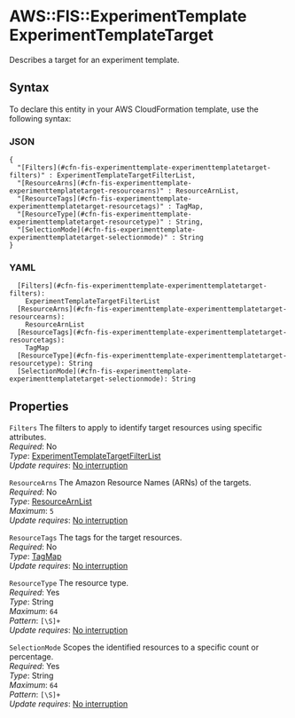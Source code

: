 # AWS::FIS::ExperimentTemplate ExperimentTemplateTarget<a name="aws-properties-fis-experimenttemplate-experimenttemplatetarget"></a>

Describes a target for an experiment template\.

## Syntax<a name="aws-properties-fis-experimenttemplate-experimenttemplatetarget-syntax"></a>

To declare this entity in your AWS CloudFormation template, use the following syntax:

### JSON<a name="aws-properties-fis-experimenttemplate-experimenttemplatetarget-syntax.json"></a>

```
{
  "[Filters](#cfn-fis-experimenttemplate-experimenttemplatetarget-filters)" : ExperimentTemplateTargetFilterList,
  "[ResourceArns](#cfn-fis-experimenttemplate-experimenttemplatetarget-resourcearns)" : ResourceArnList,
  "[ResourceTags](#cfn-fis-experimenttemplate-experimenttemplatetarget-resourcetags)" : TagMap,
  "[ResourceType](#cfn-fis-experimenttemplate-experimenttemplatetarget-resourcetype)" : String,
  "[SelectionMode](#cfn-fis-experimenttemplate-experimenttemplatetarget-selectionmode)" : String
}
```

### YAML<a name="aws-properties-fis-experimenttemplate-experimenttemplatetarget-syntax.yaml"></a>

```
  [Filters](#cfn-fis-experimenttemplate-experimenttemplatetarget-filters): 
    ExperimentTemplateTargetFilterList
  [ResourceArns](#cfn-fis-experimenttemplate-experimenttemplatetarget-resourcearns): 
    ResourceArnList
  [ResourceTags](#cfn-fis-experimenttemplate-experimenttemplatetarget-resourcetags): 
    TagMap
  [ResourceType](#cfn-fis-experimenttemplate-experimenttemplatetarget-resourcetype): String
  [SelectionMode](#cfn-fis-experimenttemplate-experimenttemplatetarget-selectionmode): String
```

## Properties<a name="aws-properties-fis-experimenttemplate-experimenttemplatetarget-properties"></a>

`Filters`  <a name="cfn-fis-experimenttemplate-experimenttemplatetarget-filters"></a>
The filters to apply to identify target resources using specific attributes\.  
*Required*: No  
*Type*: [ExperimentTemplateTargetFilterList](aws-properties-fis-experimenttemplate-experimenttemplatetargetfilterlist.md)  
*Update requires*: [No interruption](https://docs.aws.amazon.com/AWSCloudFormation/latest/UserGuide/using-cfn-updating-stacks-update-behaviors.html#update-no-interrupt)

`ResourceArns`  <a name="cfn-fis-experimenttemplate-experimenttemplatetarget-resourcearns"></a>
The Amazon Resource Names \(ARNs\) of the targets\.  
*Required*: No  
*Type*: [ResourceArnList](aws-properties-fis-experimenttemplate-resourcearnlist.md)  
*Maximum*: `5`  
*Update requires*: [No interruption](https://docs.aws.amazon.com/AWSCloudFormation/latest/UserGuide/using-cfn-updating-stacks-update-behaviors.html#update-no-interrupt)

`ResourceTags`  <a name="cfn-fis-experimenttemplate-experimenttemplatetarget-resourcetags"></a>
The tags for the target resources\.  
*Required*: No  
*Type*: [TagMap](aws-properties-fis-experimenttemplate-tagmap.md)  
*Update requires*: [No interruption](https://docs.aws.amazon.com/AWSCloudFormation/latest/UserGuide/using-cfn-updating-stacks-update-behaviors.html#update-no-interrupt)

`ResourceType`  <a name="cfn-fis-experimenttemplate-experimenttemplatetarget-resourcetype"></a>
The resource type\.  
*Required*: Yes  
*Type*: String  
*Maximum*: `64`  
*Pattern*: `[\S]+`  
*Update requires*: [No interruption](https://docs.aws.amazon.com/AWSCloudFormation/latest/UserGuide/using-cfn-updating-stacks-update-behaviors.html#update-no-interrupt)

`SelectionMode`  <a name="cfn-fis-experimenttemplate-experimenttemplatetarget-selectionmode"></a>
Scopes the identified resources to a specific count or percentage\.  
*Required*: Yes  
*Type*: String  
*Maximum*: `64`  
*Pattern*: `[\S]+`  
*Update requires*: [No interruption](https://docs.aws.amazon.com/AWSCloudFormation/latest/UserGuide/using-cfn-updating-stacks-update-behaviors.html#update-no-interrupt)